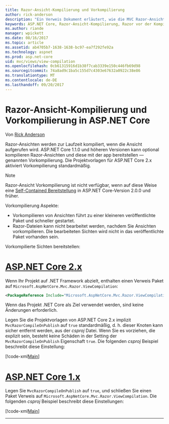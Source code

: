 ```yaml
---
title: Razor-Ansicht-Kompilierung und Vorkompilierung
author: rick-anderson
description: "Ein Verweis Dokument erläutert, wie die MVC Razor-Ansicht-Kompilierung und Vorkompilierung in ASP.NET Core-Anwendungen zu ermöglichen."
keywords: ASP.NET Core, Razor-Ansicht-Kompilierung, Razor vor der Kompilierung, Razor Vorkompilierung
ms.author: riande
manager: wpickett
ms.date: 08/16/2017
ms.topic: article
ms.assetid: ab4705b7-1638-1638-bc97-ea7f292fe92a
ms.technology: aspnet
ms.prod: asp.net-core
uid: mvc/views/view-compilation
ms.openlocfilehash: 0cb61315916d1b38f7cab3339e150c446fb69d98
ms.sourcegitcommit: 74a8ad9c1ba5c155d7c4303e67632a0922c38e86
ms.translationtype: MT
ms.contentlocale: de-DE
ms.lasthandoff: 09/20/2017
---
```

# <a name="razor-view-compilation-and-precompilation-in-aspnet-core"></a>Razor-Ansicht-Kompilierung und Vorkompilierung in ASP.NET Core

Von [Rick Anderson](https://twitter.com/RickAndMSFT)

Razor-Ansichten werden zur Laufzeit kompiliert, wenn die Ansicht aufgerufen wird. ASP.NET Core 1.1.0 und höheren Versionen kann optional kompilieren Razor-Ansichten und diese mit der app bereitstellen &mdash; genannten Vorkompilierung. Die Projektvorlagen für ASP.NET Core 2.x aktiviert Vorkompilierung standardmäßig.

> [!NOTE]
> Razor-Ansicht Vorkompilierung ist nicht verfügbar, wenn auf diese Weise eine [Self-Contained Bereitstellung](https://docs.microsoft.com/dotnet/core/deploying/#self-contained-deployments-scd) in ASP.NET Core-Version 2.0.0 und früher.

Vorkompilierung Aspekte:

* Vorkompilieren von Ansichten führt zu einer kleineren veröffentlichte Paket und schneller gestartet.
* Razor-Dateien kann nicht bearbeitet werden, nachdem Sie Ansichten vorkompilieren. Die bearbeiteten Sichten wird nicht in das veröffentlichte Paket vorhanden sein. 

Vorkompilierte Sichten bereitstellen:

# <a name="aspnet-core-2xtabaspnetcore2x"></a>[ASP.NET Core 2.x](#tab/aspnetcore2x)

Wenn Ihr Projekt auf .NET Framework abzielt, enthalten einen Verweis Paket auf `Microsoft.AspNetCore.Mvc.Razor.ViewCompilation`:

```xml
<PackageReference Include="Microsoft.AspNetCore.Mvc.Razor.ViewCompilation" Version="2.0.0" PrivateAssets="All" />
```

Wenn das Projekt .NET Core als Ziel verwendet werden, sind keine Änderungen erforderlich.

Legen Sie die Projektvorlagen von ASP.NET Core 2.x implizit `MvcRazorCompileOnPublish` auf `true` standardmäßig, d. h. dieser Knoten kann sicher entfernt werden, aus der *csproj* Datei. Wenn Sie es vorziehen, die explizit sein, besteht keine Schäden in der Setting der `MvcRazorCompileOnPublish` Eigenschaft `true`. Die folgenden *csproj* Beispiel beschreibt diese Einstellung:

[!code-xml[Main](view-compilation\sample\MvcRazorCompileOnPublish2.csproj?highlight=5)]

# <a name="aspnet-core-1xtabaspnetcore1x"></a>[ASP.NET Core 1.x](#tab/aspnetcore1x)

Legen Sie `MvcRazorCompileOnPublish` auf `true`, und schließen Sie einen Paket Verweis auf `Microsoft.AspNetCore.Mvc.Razor.ViewCompilation`. Die folgenden *csproj* Beispiel beschreibt diese Einstellungen:

[!code-xml[Main](view-compilation\sample\MvcRazorCompileOnPublish.csproj?highlight=5,12)]

---
